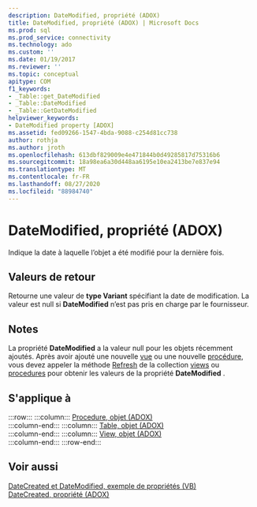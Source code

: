 ```yaml
---
description: DateModified, propriété (ADOX)
title: DateModified, propriété (ADOX) | Microsoft Docs
ms.prod: sql
ms.prod_service: connectivity
ms.technology: ado
ms.custom: ''
ms.date: 01/19/2017
ms.reviewer: ''
ms.topic: conceptual
apitype: COM
f1_keywords:
- _Table::get_DateModified
- _Table::DateModified
- _Table::GetDateModified
helpviewer_keywords:
- DateModified property [ADOX]
ms.assetid: fed09266-1547-4bda-9088-c254d81cc738
author: rothja
ms.author: jroth
ms.openlocfilehash: 613dbf829009e4e471844b0d49285817d75316b6
ms.sourcegitcommit: 18a98ea6a30d448aa6195e10ea2413be7e837e94
ms.translationtype: MT
ms.contentlocale: fr-FR
ms.lasthandoff: 08/27/2020
ms.locfileid: "88984740"
---
```

# <a name="datemodified-property-adox"></a>DateModified, propriété (ADOX)
Indique la date à laquelle l’objet a été modifié pour la dernière fois.  
  
## <a name="return-values"></a>Valeurs de retour  
 Retourne une valeur de **type Variant** spécifiant la date de modification. La valeur est null si **DateModified** n’est pas pris en charge par le fournisseur.  
  
## <a name="remarks"></a>Notes  
 La propriété **DateModified** a la valeur null pour les objets récemment ajoutés. Après avoir ajouté une nouvelle [vue](./view-object-adox.md) ou une nouvelle [procédure](./procedure-object-adox.md), vous devez appeler la méthode [Refresh](../ado-api/refresh-method-ado.md) de la collection [views](./views-collection-adox.md) ou [procedures](./procedures-collection-adox.md) pour obtenir les valeurs de la propriété **DateModified** .  
  
## <a name="applies-to"></a>S'applique à  

:::row:::
    :::column:::
        [Procedure, objet (ADOX)](./procedure-object-adox.md)  
    :::column-end:::
    :::column:::
        [Table, objet (ADOX)](./table-object-adox.md)  
    :::column-end:::
    :::column:::
        [View, objet (ADOX)](./view-object-adox.md)  
    :::column-end:::
:::row-end:::

## <a name="see-also"></a>Voir aussi  
 [DateCreated et DateModified, exemple de propriétés (VB)](./datecreated-and-datemodified-properties-example-vb.md)   
 [DateCreated, propriété (ADOX)](./datecreated-property-adox.md)